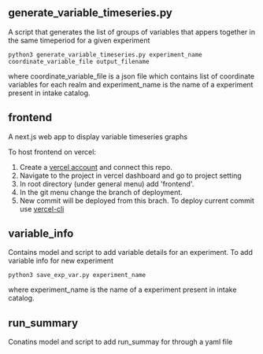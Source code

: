 ## generate_variable_timeseries.py
A script that generates the list of groups of variables that appers together in the same timeperiod for a given experiment

```python3 generate_variable_timeseries.py experiment_name coordinate_variable_file output_filename```

where coordinate_variable_file is a json file which contains list of coordinate variables for each realm and experiment_name is the name of a experiment present in intake catalog.

## frontend
A next.js web app to display variable timeseries graphs

To host frontend on vercel:
1. Create a [vercel account](https://vercel.com/new?utm_medium=default-template&filter=next.js&utm_source=create-next-app&utm_campaign=create-next-app-readme) and connect this repo.
2. Navigate to the project in vercel dashboard and go to project setting
3. In root directory (under general menu) add 'frontend'.
4. In the git menu change the branch of deployment.
5. New commit will be deployed from this brach. To deploy current commit use [vercel-cli](https://vercel.com/docs/cli/deploying-from-cli)

## variable_info

Contains model and script to add variable details for an experiment. To add variable info for new experiment

```python3 save_exp_var.py experiment_name```

where experiment_name is the name of a experiment present in intake catalog.

## run_summary

Conatins model and script to add run_summay for through a yaml file